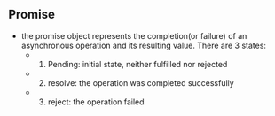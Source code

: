 ## Promise
- the promise object represents the completion(or failure) of an asynchronous operation and its resulting value. There are 3 states:
    - 1. Pending: initial state, neither fulfilled nor rejected
    - 2. resolve: the operation was completed successfully
    - 3. reject: the operation failed